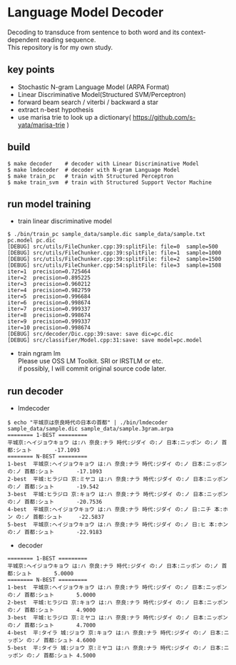 # Language Model Decoder
Decoding to transduce from sentence to both word and its context-dependent reading sequence.   
This repository is for my own study.

## key points
- Stochastic N-gram Language Model (ARPA Format)
- Linear Discriminative Model(Structured SVM/Perceptron)
- forward beam search / viterbi / backward a star
- extract n-best hypothesis
- use marisa trie to look up a dictionary( https://github.com/s-yata/marisa-trie )

## build
```shell
$ make decoder    # decoder with Linear Discriminative Model 
$ make lmdecoder  # decoder with N-gram Language Model
$ make train_pc   # train with Structured Perceptron
$ make train_svm  # train with Structured Support Vector Machine
```  

## run model training
- train linear discriminative model
```shell
$ ./bin/train_pc sample_data/sample.dic sample_data/sample.txt pc.model pc.dic
[DEBUG] src/utils/FileChunker.cpp:39:splitFile: file=0  sample=500
[DEBUG] src/utils/FileChunker.cpp:39:splitFile: file=1  sample=1000
[DEBUG] src/utils/FileChunker.cpp:39:splitFile: file=2  sample=1500
[DEBUG] src/utils/FileChunker.cpp:54:splitFile: file=3  sample=1508
iter=1  precision=0.725464
iter=2  precision=0.895225
iter=3  precision=0.960212
iter=4  precision=0.982759
iter=5  precision=0.996684
iter=6  precision=0.998674
iter=7  precision=0.999337
iter=8  precision=0.998674
iter=9  precision=0.999337
iter=10 precision=0.998674
[DEBUG] src/decoder/Dic.cpp:39:save: save dic=pc.dic
[DEBUG] src/classifier/Model.cpp:31:save: save model=pc.model
```

- train ngram lm    
Please use OSS LM Toolkit. SRI or IRSTLM or etc.    
if possibly, I will commit original source code later.

## run decoder
- lmdecoder
```shell
$ echo "平城京は奈良時代の日本の首都" | ./bin/lmdecoder sample_data/sample.dic sample_data/sample.3gram.arpa 
======== 1-BEST =========
平城京:ヘイジョウキョウ は:ハ 奈良:ナラ 時代:ジダイ の:ノ 日本:ニッポン の:ノ 首都:シュト       -17.1093
======== N-BEST =========
1-best  平城京:ヘイジョウキョウ は:ハ 奈良:ナラ 時代:ジダイ の:ノ 日本:ニッポン の:ノ 首都:シュト       -17.1093
2-best  平城:ヒラジロ 京:ミヤコ は:ハ 奈良:ナラ 時代:ジダイ の:ノ 日本:ニッポン の:ノ 首都:シュト       -19.542
3-best  平城:ヒラジロ 京:キョウ は:ハ 奈良:ナラ 時代:ジダイ の:ノ 日本:ニッポン の:ノ 首都:シュト       -20.7536
4-best  平城京:ヘイジョウキョウ は:ハ 奈良:ナラ 時代:ジダイ の:ノ 日:ニチ 本:ホン の:ノ 首都:シュト     -22.5837
5-best  平城京:ヘイジョウキョウ は:ハ 奈良:ナラ 時代:ジダイ の:ノ 日:ヒ 本:ホン の:ノ 首都:シュト       -22.9183
```

- decoder
```shell
======== 1-BEST =========
平城京:ヘイジョウキョウ は:ハ 奈良:ナラ 時代:ジダイ の:ノ 日本:ニッポン の:ノ 首都:シュト       5.0000
======== N-BEST =========
1-best  平城京:ヘイジョウキョウ は:ハ 奈良:ナラ 時代:ジダイ の:ノ 日本:ニッポン の:ノ 首都:シュト       5.0000
2-best  平城:ヒラジロ 京:キョウ は:ハ 奈良:ナラ 時代:ジダイ の:ノ 日本:ニッポン の:ノ 首都:シュト       4.9000
3-best  平城:ヒラジロ 京:ミヤコ は:ハ 奈良:ナラ 時代:ジダイ の:ノ 日本:ニッポン の:ノ 首都:シュト       4.7000
4-best  平:タイラ 城:ジョウ 京:キョウ は:ハ 奈良:ナラ 時代:ジダイ の:ノ 日本:ニッポン の:ノ 首都:シュト 4.6000
5-best  平:タイラ 城:ジョウ 京:ミヤコ は:ハ 奈良:ナラ 時代:ジダイ の:ノ 日本:ニッポン の:ノ 首都:シュト 4.5000

```

